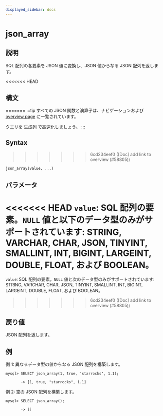 ```yaml
---
displayed_sidebar: docs
---
```


# json_array

## 説明

SQL 配列の各要素を JSON 値に変換し、JSON 値からなる JSON 配列を返します。

<<<<<<< HEAD
## 構文
=======
:::tip
すべての JSON 関数と演算子は、ナビゲーションおよび [overview page](../overview-of-json-functions-and-operators.md) に一覧されています。

クエリを [生成列](../../../sql-statements/generated_columns.md) で高速化しましょう。
:::

## Syntax
>>>>>>> 6cd234eef0 ([Doc] add link to overview (#58805))

```Haskell
json_array(value, ...)
```

## パラメータ

<<<<<<< HEAD
`value`: SQL 配列の要素。`NULL` 値と以下のデータ型のみがサポートされています: STRING, VARCHAR, CHAR, JSON, TINYINT, SMALLINT, INT, BIGINT, LARGEINT, DOUBLE, FLOAT, および BOOLEAN。
=======
`value`: SQL 配列の要素。`NULL` 値と次のデータ型のみがサポートされています: STRING, VARCHAR, CHAR, JSON, TINYINT, SMALLINT, INT, BIGINT, LARGEINT, DOUBLE, FLOAT, および BOOLEAN。
>>>>>>> 6cd234eef0 ([Doc] add link to overview (#58805))

## 戻り値

JSON 配列を返します。

## 例

例 1: 異なるデータ型の値からなる JSON 配列を構築します。

```plaintext
mysql> SELECT json_array(1, true, 'starrocks', 1.1);

       -> [1, true, "starrocks", 1.1]
```

例 2: 空の JSON 配列を構築します。

```plaintext
mysql> SELECT json_array();

       -> []
```